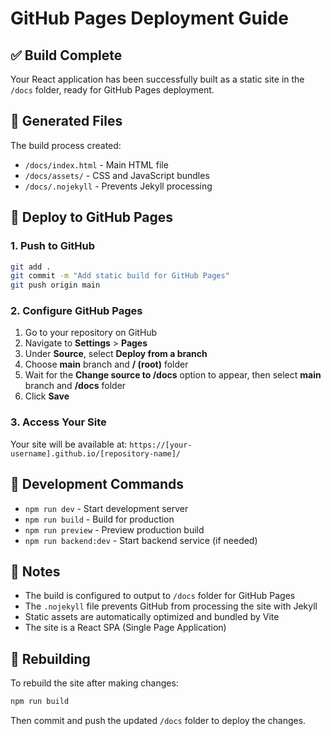# GitHub Pages Deployment Guide

## ✅ Build Complete

Your React application has been successfully built as a static site in the `/docs` folder, ready for GitHub Pages deployment.

## 📁 Generated Files

The build process created:
- `/docs/index.html` - Main HTML file
- `/docs/assets/` - CSS and JavaScript bundles
- `/docs/.nojekyll` - Prevents Jekyll processing

## 🚀 Deploy to GitHub Pages

### 1. Push to GitHub
```bash
git add .
git commit -m "Add static build for GitHub Pages"
git push origin main
```

### 2. Configure GitHub Pages
1. Go to your repository on GitHub
2. Navigate to **Settings** > **Pages**
3. Under **Source**, select **Deploy from a branch**
4. Choose **main** branch and **/ (root)** folder
5. Wait for the **Change source to /docs** option to appear, then select **main** branch and **/docs** folder
6. Click **Save**

### 3. Access Your Site
Your site will be available at: `https://[your-username].github.io/[repository-name]/`

## 🔧 Development Commands

- `npm run dev` - Start development server
- `npm run build` - Build for production
- `npm run preview` - Preview production build
- `npm run backend:dev` - Start backend service (if needed)

## 📝 Notes

- The build is configured to output to `/docs` folder for GitHub Pages
- The `.nojekyll` file prevents GitHub from processing the site with Jekyll
- Static assets are automatically optimized and bundled by Vite
- The site is a React SPA (Single Page Application)

## 🔄 Rebuilding

To rebuild the site after making changes:
```bash
npm run build
```

Then commit and push the updated `/docs` folder to deploy the changes.